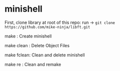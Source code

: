 # minishell

First, clone library at root of this repo: run -> ``git clone https://github.com/mike-ninja/libft.git``

make : Create minishell

make clean : Delete Object Files

make fclean: Clean and delete minishell

make re : Clean and remake
